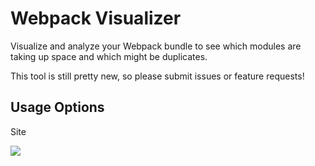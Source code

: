 # Webpack Visualizer
Visualize and analyze your Webpack bundle to see which modules are taking up space and which might be duplicates.

This tool is still pretty new, so please submit issues or feature requests!

## Usage Options

Site

![](https://cloud.githubusercontent.com/assets/1145857/10471320/5b284d60-71da-11e5-8d35-7d1d4c58843a.png)
